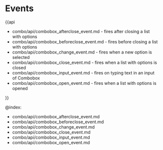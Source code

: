 Events
=========

{{api

- combo/api/combobox_afterclose_event.md - fires after closing a list with options
- combo/api/combobox_beforeclose_event.md - fires before closing a list with options
- combo/api/combobox_change_event.md - fires when a new option is selected
- combo/api/combobox_close_event.md - fires when a list with options is closed
- combo/api/combobox_input_event.md - fires on typing text in an input of Combobox
- combo/api/combobox_open_event.md - fires when a list with options is opened

}}

@index:
- combo/api/combobox_afterclose_event.md
- combo/api/combobox_beforeclose_event.md
- combo/api/combobox_change_event.md
- combo/api/combobox_close_event.md
- combo/api/combobox_input_event.md
- combo/api/combobox_open_event.md
